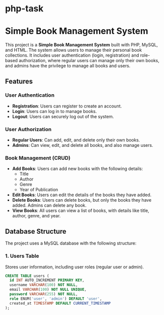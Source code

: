 # php-task
# Simple Book Management System

This project is a **Simple Book Management System** built with PHP, MySQL, and HTML. The system allows users to manage their personal book collections. It includes user authentication (login, registration) and role-based authorization, where regular users can manage only their own books, and admins have the privilege to manage all books and users.

## Features

### User Authentication
- **Registration**: Users can register to create an account.
- **Login**: Users can log in to manage books.
- **Logout**: Users can securely log out of the system.

### User Authorization
- **Regular Users**: Can add, edit, and delete only their own books.
- **Admins**: Can view, edit, and delete all books, and also manage users.

### Book Management (CRUD)
- **Add Books**: Users can add new books with the following details:
  - Title
  - Author
  - Genre
  - Year of Publication
- **Edit Books**: Users can edit the details of the books they have added.
- **Delete Books**: Users can delete books, but only the books they have added. Admins can delete any book.
- **View Books**: All users can view a list of books, with details like title, author, genre, and year.

## Database Structure

The project uses a MySQL database with the following structure:

### 1. Users Table
Stores user information, including user roles (regular user or admin).
```sql
CREATE TABLE users (
  id INT AUTO_INCREMENT PRIMARY KEY,
  username VARCHAR(100) NOT NULL,
  email VARCHAR(100) NOT NULL UNIQUE,
  password VARCHAR(255) NOT NULL,
  role ENUM('user', 'admin') DEFAULT 'user',
  created_at TIMESTAMP DEFAULT CURRENT_TIMESTAMP
);

